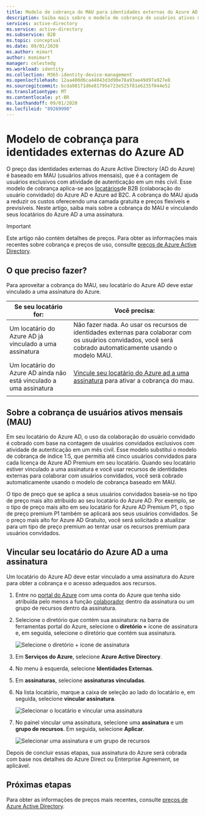 ```yaml
---
title: Modelo de cobrança do MAU para identidades externas do Azure AD
description: Saiba mais sobre o modelo de cobrança de usuários ativos mensais (MAU) de identidades externas do Azure AD para a B2B (colaboração do usuário convidado) no Azure AD. Saiba como vincular seu locatário do Azure AD a uma assinatura do Azure.
services: active-directory
ms.service: active-directory
ms.subservice: B2B
ms.topic: conceptual
ms.date: 09/01/2020
ms.author: mimart
author: msmimart
manager: celestedg
ms.workload: identity
ms.collection: M365-identity-device-management
ms.openlocfilehash: 12aa400d6ca44043d3d90e78a93ae49d97a927e8
ms.sourcegitcommit: bcda98171d6e81795e723e525f81e6235f044e52
ms.translationtype: MT
ms.contentlocale: pt-BR
ms.lasthandoff: 09/01/2020
ms.locfileid: "89269990"
---
```

# <a name="billing-model-for-azure-ad-external-identities"></a>Modelo de cobrança para identidades externas do Azure AD

O preço das identidades externas do Azure Active Directory (AD do Azure) é baseado em MAU (usuários ativos mensais), que é a contagem de usuários exclusivos com atividade de autenticação em um mês civil. Esse modelo de cobrança aplica-se aos [locatários](https://docs.microsoft.com/azure/active-directory-b2c/billing)de B2B (colaboração do usuário convidado) do Azure AD e Azure ad B2C. A cobrança do MAU ajuda a reduzir os custos oferecendo uma camada gratuita e preços flexíveis e previsíveis. Neste artigo, saiba mais sobre a cobrança do MAU e vinculando seus locatários do Azure AD a uma assinatura.

> [!IMPORTANT]
> Este artigo não contém detalhes de preços. Para obter as informações mais recentes sobre cobrança e preços de uso, consulte [preços de Azure Active Directory](https://azure.microsoft.com/pricing/details/active-directory/).

## <a name="what-do-i-need-to-do"></a>O que preciso fazer?

Para aproveitar a cobrança do MAU, seu locatário do Azure AD deve estar vinculado a uma assinatura do Azure.

|Se seu locatário for:  |Você precisa:  |
|---------|---------|
| Um locatário do Azure AD já vinculado a uma assinatura     | Não fazer nada. Ao usar os recursos de identidades externas para colaborar com os usuários convidados, você será cobrado automaticamente usando o modelo MAU.        |
| Um locatário do Azure AD ainda não está vinculado a uma assinatura     | [Vincule seu locatário do Azure ad a uma assinatura](#link-your-azure-ad-tenant-to-a-subscription) para ativar a cobrança do mau.        |
|  |  |

## <a name="about-monthly-active-users-mau-billing"></a>Sobre a cobrança de usuários ativos mensais (MAU)

Em seu locatário do Azure AD, o uso da colaboração do usuário convidado é cobrado com base na contagem de usuários convidados exclusivos com atividade de autenticação em um mês civil. Esse modelo substitui o modelo de cobrança de índice 1:5, que permitia até cinco usuários convidados para cada licença de Azure AD Premium em seu locatário. Quando seu locatário estiver vinculado a uma assinatura e você usar recursos de identidades externas para colaborar com usuários convidados, você será cobrado automaticamente usando o modelo de cobrança baseado em MAU.
  
O tipo de preço que se aplica a seus usuários convidados baseia-se no tipo de preço mais alto atribuído ao seu locatário do Azure AD. Por exemplo, se o tipo de preço mais alto em seu locatário for Azure AD Premium P1, o tipo de preço premium P1 também se aplicará aos seus usuários convidados. Se o preço mais alto for Azure AD Gratuito, você será solicitado a atualizar para um tipo de preço premium ao tentar usar os recursos premium para usuários convidados.

## <a name="link-your-azure-ad-tenant-to-a-subscription"></a>Vincular seu locatário do Azure AD a uma assinatura

Um locatário do Azure AD deve estar vinculado a uma assinatura do Azure para obter a cobrança e o acesso adequados aos recursos.

1. Entre no [portal do Azure](https://portal.azure.com/) com uma conta do Azure que tenha sido atribuída pelo menos a função [colaborador](https://docs.microsoft.com/azure/role-based-access-control/built-in-roles) dentro da assinatura ou um grupo de recursos dentro da assinatura.

2. Selecione o diretório que contém sua assinatura: na barra de ferramentas portal do Azure, selecione o **diretório +** ícone de assinatura e, em seguida, selecione o diretório que contém sua assinatura.

    ![Selecione o diretório + ícone de assinatura](media/external-identities-pricing/portal-mau-pick-directory.png)

3. Em **Serviços do Azure**, selecione **Azure Active Directory**.

4. No menu à esquerda, selecione **Identidades Externas**.

5. Em **assinaturas**, selecione **assinaturas vinculadas**.

6. Na lista locatário, marque a caixa de seleção ao lado do locatário e, em seguida, selecione **vincular assinatura**.

    ![Selecionar o locatário e vincular uma assinatura](media/external-identities-pricing/linked-subscriptions.png)

7. No painel vincular uma assinatura, selecione uma **assinatura** e um **grupo de recursos**. Em seguida, selecione **Aplicar**.

    ![Selecionar uma assinatura e um grupo de recursos](media/external-identities-pricing/link-subscription-resource.png)

Depois de concluir essas etapas, sua assinatura do Azure será cobrada com base nos detalhes do Azure Direct ou Enterprise Agreement, se aplicável.

## <a name="next-steps"></a>Próximas etapas

Para obter as informações de preços mais recentes, consulte [preços de Azure Active Directory](https://azure.microsoft.com/pricing/details/active-directory/).
